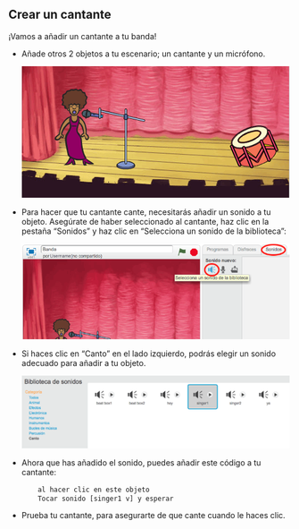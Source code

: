 ## Crear un cantante

¡Vamos a añadir un cantante a tu banda!

+ Añade otros 2 objetos a tu escenario; un cantante y un micrófono.

	![screenshot](images/band-singer-mic.png)

+ Para hacer que tu cantante cante, necesitarás añadir un sonido a tu objeto. Asegúrate de haber seleccionado al cantante, haz clic en la pestaña “Sonidos” y haz clic en “Selecciona un sonido de la biblioteca”:

	![screenshot](images/band-import-sound.png)

+ Si haces clic en “Canto” en el lado izquierdo, podrás elegir un sonido adecuado para añadir a tu objeto.

	![screenshot](images/band-choose-sound.png)

+ Ahora que has añadido el sonido, puedes añadir este código a tu cantante:

	```blocks
		al hacer clic en este objeto
		Tocar sonido [singer1 v] y esperar
	```

+ Prueba tu cantante, para asegurarte de que cante cuando le haces clic.
